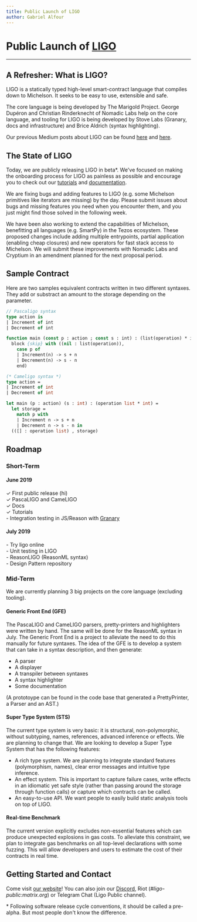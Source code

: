 ```yaml
---
title: Public Launch of LIGO
author: Gabriel Alfour
---
```


# Public Launch of [LIGO](https://ligolang.org/)

---

## A Refresher: What is LIGO?
LIGO is a statically typed high-level smart-contract language that compiles down to Michelson. It seeks to be easy to use, extensible and safe.

The core language is being developed by The Marigold Project. George Dupéron and Christian Rinderknecht of Nomadic Labs help on the core language, and tooling for LIGO is being developed by Stove Labs (Granary, docs and infrastructure) and Brice Aldrich (syntax highlighting). 

Our previous Medium posts about LIGO can be found [here](https://medium.com/tezos/introducing-ligo-a-new-smart-contract-language-for-tezos-233fa17f21c7) and [here](https://medium.com/tezos/ligo-becomes-polyglot-a474e2cb0c24).

## The State of LIGO
Today, we are publicly releasing LIGO in beta\*. We've focused on making the onboarding process for LIGO as painless as possible and encourage you to check out our [tutorials](/docs/tutorials/get-started/tezos-taco-shop-smart-contract) and [documentation](https://ligolang.org/docs/next/intro/installation).

We are fixing bugs and adding features to LIGO (e.g. some Michelson primitives like iterators are missing) by the day. Please submit issues about bugs and missing features you need when you encounter them, and you just might find those solved in the following week.

We have been also working to extend the capabilities of Michelson, benefitting all languages (e.g. SmartPy) in the Tezos ecosystem. These proposed changes include adding multiple entrypoints, partial application (enabling cheap closures) and new operators for fast stack access to Michelson. We will submit these improvements with Nomadic Labs and Cryptium in an amendment planned for the next proposal period.

## Sample Contract

Here are two samples equivalent contracts written in two different syntaxes. They add or substract an amount to the storage depending on the parameter.

```pascal
// Pascaligo syntax
type action is
| Increment of int
| Decrement of int

function main (const p : action ; const s : int) : (list(operation) * int) is
  block {skip} with ((nil : list(operation)),
    case p of
    | Increment(n) -> s + n
    | Decrement(n) -> s - n
    end)
```

```ocaml
(* Cameligo syntax *)
type action =
| Increment of int
| Decrement of int

let main (p : action) (s : int) : (operation list * int) =
  let storage =	
    match p with
    | Increment n -> s + n
    | Decrement n -> s - n in
  (([] : operation list) , storage)
```

## Roadmap

### Short-Term
#### June 2019
<span style="display:block">✓ First public release (hi)</span>
<span style="display:block">✓ PascaLIGO and CameLIGO</span>
<span style="display:block">✓ Docs</span>
<span style="display:block">✓ Tutorials</span>
<span style="display:block">\- Integration testing in JS/Reason with [Granary](https://stove-labs.github.io/granary/)</span>

#### July 2019
<span style="display:block">\- Try ligo online</span>
<span style="display:block">\- Unit testing in LIGO</span>
<span style="display:block">\- ReasonLIGO (ReasonML syntax)</span>
<span style="display:block">\- Design Pattern repository</span>

### Mid-Term
We are currently planning 3 big projects on the core language (excluding tooling).

#### Generic Front End (GFE)
The PascaLIGO and CameLIGO parsers, pretty-printers and highlighters were written by hand. The same will be done for the ReasonML syntax in July. 
The Generic Front End is a project to alleviate the need to do this manually for future syntaxes. The idea of the GFE is to develop a system that can take in a syntax description, and then generate:
- A parser
- A displayer
- A transpiler between syntaxes
- A syntax highlighter
- Some documentation

(A prototoype can be found in the code base that generated a PrettyPrinter, a Parser and an AST.)

#### Super Type System (STS)
The current type system is very basic: it is structural, non-polymorphic, without subtyping, names, references, advanced inference or effects. We are planning to change that.
We are looking to develop a Super Type System that has the following features:
- A rich type system. We are planning to integrate standard features (polymorphism, names), clear error messages and intuitive type inference.
- An effect system. This is important to capture failure cases, write effects in an idiomatic yet safe style (rather than passing around the storage through function calls) or capture which contracts can be called.
- An easy-to-use API. We want people to easily build static analysis tools on top of LIGO.

#### Real-time Benchmark

The current version explicitly excludes non-essential features which can produce unexpected explosions in gas costs. To alleviate this constraint, we plan to integrate gas benchmarks on all top-level declarations with some fuzzing. This will allow developers and users to estimate the cost of their contracts in real time.

## Getting Started and Contact
Come visit [our website](https://ligolang.org)! You can also join our [Discord](https://discord.gg/9rhYaEt), Riot (*#ligo-public:matrix.org*) or Telegram Chat (Ligo Public channel).



\* Following software release cycle conventions, it should be called a pre-alpha. But most people don't know the difference.
